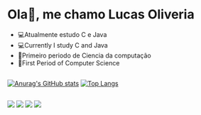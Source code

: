 # Ola👋, me chamo Lucas Oliveria 
- 💻Atualmente estudo C e Java
- 💻Currently I study C and Java
- 📖Primeiro periodo de Ciencia da computação
- 📖First Period of Computer Science
##
<div>
  
[![Anurag's GitHub stats](https://github-readme-stats.vercel.app/api?username=LLucas4789&show_icons=true&theme=radical)](https://github.com/LLucas4789/github-readme-stats)
  [![Top Langs](https://github-readme-stats.vercel.app/api/top-langs/?username=LLucas4789&langs_count=8&layout=compact&theme=radical)](https://github.com/LLucas4789/github-readme-stats)
</div>

<div>
  
           
</div>

##

<div> 
 <a href="https://www.youtube.com/channel/UCDpazSvpcAIdCslCr2PXdaw" target="_blank"><img src="https://img.shields.io/badge/YouTube-FF0000?style=for-the-badge&logo=youtube&logoColor=white" target="_blank"></a>
<a href = "lucasoliveira265@gmail.com"><img src="https://img.shields.io/badge/-Gmail-%23333?style=for-the-badge&logo=gmail&logoColor=white" target="_blank"></a>
<a href="https://www.linkedin.com/in/lucas-lins-348b79253/" target="_blank"><img src="https://img.shields.io/badge/-LinkedIn-%230077B5?style=for-the-badge&logo=linkedin&logoColor=white" target="_blank"></a> 
  <a href="https://t.me/LLucaDevv" target="_blank"><img src="https://img.shields.io/badge/Telegram-2CA5E0?style=for-the-badge&logo=telegram&logoColor=white" target="_blank"></a> 
</div>
